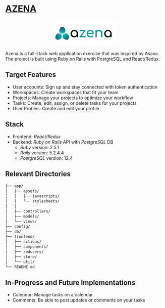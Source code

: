 # [AZENA](https://azena.herokuapp.com/) 
<p align="center"> <a href="https://azena.herokuapp.com/"><img src="./app/assets/images/azena-logo-blue-black-zen-onwhite.png" /></a> </p>

Azena is a full-stack web application exercise that was inspired by Asana. The project is built using Ruby on Rails with PostgreSQL and React/Redux.

## Target Features
* User accounts: Sign up and stay connected with token authentication
* Workspaces: Create workspaces that fit your team
* Projects: Manage your projects to optimize your workflow
* Tasks: Create, edit, assign, or delete tasks for your projects
* User Profiles: Create and edit your profile

## Stack
* Frontend: _React/Redux_
* Backend: _Ruby on Rails_ API with _PostgreSQL_ DB
  * _Ruby_ version: 2.5.1
  * _Rails_ version: 5.2.4.4
  * _PostgreSQL_ version: 12.4

## Relevant Directories
```
├── app/
│   ├── assets/
│   │   ├── javascripts/
│   │   └── stylesheets/
│   │
│   ├── controllers/
│   ├── models/
│   └── views/
├── config/
├── db/
├── frontend/
│   ├── actions/
│   ├── components/
│   ├── reducers/
│   ├── store/
│   └── util/
└── README.md
```

## In-Progress and Future Implementations
* Calendar: Manage tasks on a calendar
* Comments: Be able to post updates or comments on your tasks
